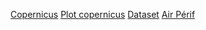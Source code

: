 [Copernicus](https://atmosphere.copernicus.eu/european-air-quality-forecast-plots)
[Plot copernicus](https://atmosphere.copernicus.eu/charts/packages/cams_air_quality/products/europe-air-quality-forecast-regulated?base_time=202406180000&layer_name=composition_europe_o3_forecast_surface&level=key_0&originating_centre=85_2&projection=opencharts_europe&valid_time=202406180000)
[Dataset](https://ads.atmosphere.copernicus.eu/cdsapp#!/dataset/cams-global-atmospheric-composition-forecasts?tab=form)
[Air Périf](https://data-airparif-asso.opendata.arcgis.com/)
